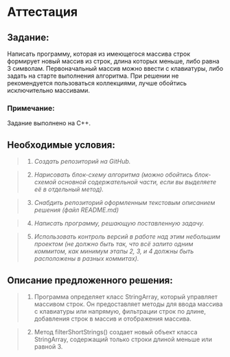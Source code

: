 # Аттестация

## Задание: 
Написать программу, которая из имеющегося массива строк формирует новый массив из строк, длина которых меньше, либо равна 3 символам. Первоначальный массив можно ввести с клавиатуры, либо задать на старте выполнения алгоритма. При решении не рекомендуется пользоваться коллекциями, лучше обойтись исключительно массивами.

### Примечание:
Задание выполнено на C++.

## Необходимые условия:
> 1. _Создать репозиторий на GitHub._ 

> 2. _Нарисовать блок-схему алгоритма (можно обойтись блок-схемой основной содержательной части, если вы выделяете её в отдельный метод)._

> 3. _Снабдить репозиторий оформленным текстовым описанием решения (файл README.md)_

> 4. _Написать программу, решающую поставленную задачу._

> 5. _Использовать контроль версий в работе над этим небольшим проектом (не должно быть так, что всё залито одним коммитом, как минимум этапы 2, 3, и 4 должны быть расположены в разных коммитах)._

## Описание предложенного решения:
> 1. Программа определяет класс StringArray, который управляет массивом строк.  Он предоставляет методы для ввода массива с клавиатуры или напрямую, фильтрации строк по длине, добавления строк в массив и отображения массива.

> 2. Метод filterShortStrings() создает новый объект класса StringArray, содержащий только строки длиной меньше или равной 3.